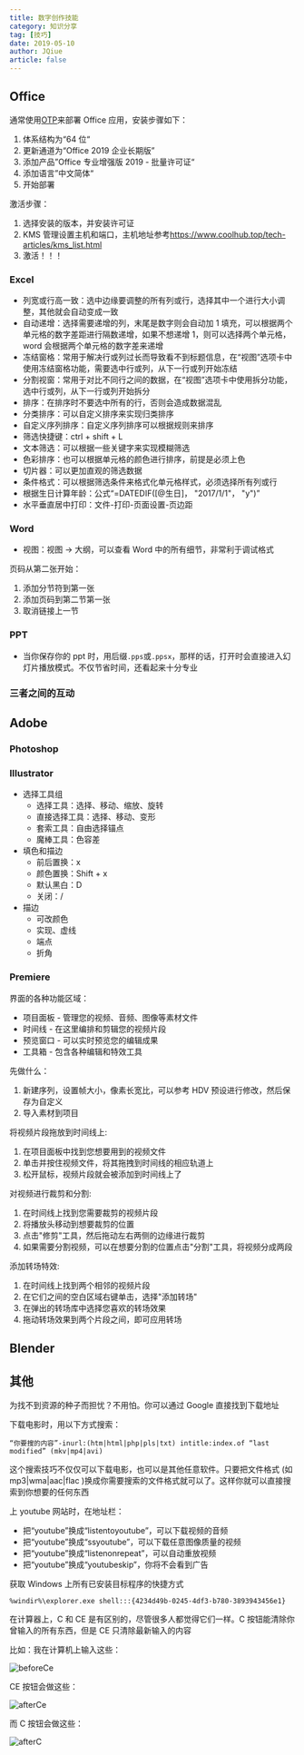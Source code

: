 ```yaml
---
title: 数字创作技能
category: 知识分享
tag: [技巧]
date: 2019-05-10
author: JQiue
article: false
---
```


## Office

通常使用[OTP](https://otp.landian.vip/zh-cn/download.html)来部署 Office 应用，安装步骤如下：

1. 体系结构为“64 位“
2. 更新通道为“Office 2019 企业长期版”
3. 添加产品”Office 专业增强版 2019 - 批量许可证“
4. 添加语言”中文简体“
5. 开始部署

激活步骤：

1. 选择安装的版本，并安装许可证
2. KMS 管理设置主机和端口，主机地址参考<https://www.coolhub.top/tech-articles/kms_list.html>
3. 激活！！！

### Excel

+ 列宽或行高一致：选中边缘要调整的所有列或行，选择其中一个进行大小调整，其他就会自动变成一致
+ 自动递增：选择需要递增的列，末尾是数字则会自动加 1 填充，可以根据两个单元格的数字差距进行隔数递增，如果不想递增 1，则可以选择两个单元格，word 会根据两个单元格的数字差来递增
+ 冻结窗格：常用于解决行或列过长而导致看不到标题信息，在“视图”选项卡中使用冻结窗格功能，需要选中行或列，从下一行或列开始冻结
+ 分割视窗：常用于对比不同行之间的数据，在“视图”选项卡中使用拆分功能，选中行或列，从下一行或列开始拆分
+ 排序：在排序时不要选中所有的行，否则会造成数据混乱
+ 分类排序：可以自定义排序来实现归类排序
+ 自定义序列排序：自定义序列排序可以根据规则来排序
+ 筛选快捷键：ctrl + shift + L
+ 文本筛选：可以根据一些关键字来实现模糊筛选
+ 色彩排序：也可以根据单元格的颜色进行排序，前提是必须上色
+ 切片器：可以更加直观的筛选数据
+ 条件格式：可以根据筛选条件来格式化单元格样式，必须选择所有列或行
+ 根据生日计算年龄：公式“=DATEDIF([@生日]， "2017/1/1"， "y")”
+ 水平垂直居中打印：文件-打印-页面设置-页边距

### Word

+ 视图：视图 -> 大纲，可以查看 Word 中的所有细节，非常利于调试格式

页码从第二张开始：

1. 添加分节符到第一张
2. 添加页码到第二节第一张
3. 取消链接上一节

### PPT

+ 当你保存你的 ppt 时，用后缀`.pps`或`.ppsx`，那样的话，打开时会直接进入幻灯片播放模式。不仅节省时间，还看起来十分专业

### 三者之间的互动

<!-- to be updated -->

## Adobe

### Photoshop

### Illustrator

+ 选择工具组
  + 选择工具：选择、移动、缩放、旋转
  + 直接选择工具：选择、移动、变形
  + 套索工具：自由选择锚点
  + 魔棒工具：色容差
+ 填色和描边
  + 前后置换：x
  + 颜色置换：Shift + x
  + 默认黑白：D
  + 关闭：/
+ 描边
  + 可改颜色
  + 实现、虚线
  + 端点
  + 折角

### Premiere

界面的各种功能区域：

+ 项目面板 - 管理您的视频、音频、图像等素材文件
+ 时间线 - 在这里编排和剪辑您的视频片段
+ 预览窗口 - 可以实时预览您的编辑成果
+ 工具箱 - 包含各种编辑和特效工具

先做什么：

1. 新建序列，设置帧大小，像素长宽比，可以参考 HDV 预设进行修改，然后保存为自定义
2. 导入素材到项目

将视频片段拖放到时间线上:

1. 在项目面板中找到您想要用到的视频文件
2. 单击并按住视频文件，将其拖拽到时间线的相应轨道上
3. 松开鼠标，视频片段就会被添加到时间线上了

对视频进行裁剪和分割:

1. 在时间线上找到您需要裁剪的视频片段
2. 将播放头移动到想要裁剪的位置
3. 点击"修剪"工具，然后拖动左右两侧的边缘进行裁剪
4. 如果需要分割视频，可以在想要分割的位置点击"分割"工具，将视频分成两段

添加转场特效:

1. 在时间线上找到两个相邻的视频片段
2. 在它们之间的空白区域右键单击，选择"添加转场"
3. 在弹出的转场库中选择您喜欢的转场效果
4. 拖动转场效果到两个片段之间，即可应用转场

## Blender

## 其他

为找不到资源的种子而担忧？不用怕。你可以通过 Google 直接找到下载地址

下载电影时，用以下方式搜索：

```
“你要搜的内容”-inurl:(htm|html|php|pls|txt) intitle:index.of “last modified” (mkv|mp4|avi)
```

这个搜索技巧不仅仅可以下载电影，也可以是其他任意软件。只要把文件格式 (如 mp3|wma|aac|flac )换成你需要搜索的文件格式就可以了。这样你就可以直接搜索到你想要的任何东西

上 youtube 网站时，在地址栏：

+ 把“youtube”换成“listentoyoutube”，可以下载视频的音频
+ 把“youtube”换成“ssyoutube”，可以下载任意图像质量的视频
+ 把“youtube”换成“listenonrepeat”，可以自动重放视频
+ 把“youtube”换成“youtubeskip”，你将不会看到广告

获取 Windows 上所有已安装目标程序的快捷方式

```
%windir%\explorer.exe shell:::{4234d49b-0245-4df3-b780-3893943456e1}
```

在计算器上，C 和 CE 是有区别的，尽管很多人都觉得它们一样。C 按钮能清除你曾输入的所有东西，但是 CE 只清除最新输入的内容

比如：我在计算机上输入这些：

![beforeCe](./images/beforeCe.png)

CE 按钮会做这些：

![afterCe](./images/afterCe.png)

而 C 按钮会做这些：

![afterC](./images/afterC.png)
